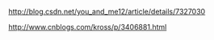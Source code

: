 http://blog.csdn.net/you_and_me12/article/details/7327030

http://www.cnblogs.com/kross/p/3406881.html
